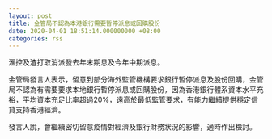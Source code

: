 ```yaml
---
layout: post
title: 金管局不認為本港銀行需要暫停派息或回購股份
date: 2020-04-01 18:51:14.000000000 +08:00
categories: rss
---
```


滙控及渣打取消派發去年末期息及今年中期派息。

金管局發言人表示，留意到部分海外監管機構要求銀行暫停派息及股份回購，金管局不認為有需要要求本地銀行暫停派息或回購股份，因為香港銀行體系資本水平充裕，平均資本充足比率超過20%，遠高於最低監管要求，有能力繼續提供穩定信貸支持香港經濟。

發言人說，會繼續密切留意疫情對經濟及銀行財務狀況的影響，適時作出檢討。
